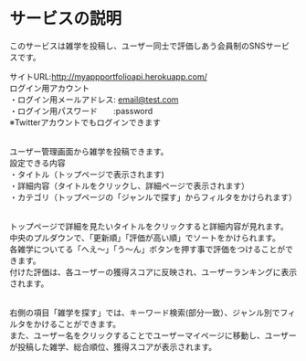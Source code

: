# サービスの説明
このサービスは雑学を投稿し、ユーザー同士で評価しあう会員制のSNSサービスです。  

  サイトURL:http://myappportfolioapi.herokuapp.com/   
   ログイン用アカウント  
    ・ログイン用メールアドレス: email@test.com  
    ・ログイン用パスワード　　:password  
    ※Twitterアカウントでもログインできます  
   <br>

ユーザー管理画面から雑学を投稿できます。  
設定できる内容  
・タイトル（トップページで表示されます)  
・詳細内容（タイトルをクリックし、詳細ページで表示されます）  
・カテゴリ（トップページの「ジャンルで探す」からフィルタをかけられます）  
<br>  

トップページで詳細を見たいタイトルをクリックすると詳細内容が見れます。    
中央のプルダウンで、「更新順」「評価が高い順」でソートをかけられます。  
各雑学についてる「へえ～」「う～ん」ボタンを押す事で評価をつけることができます。    
付けた評価は、各ユーザーの獲得スコアに反映され、ユーザーランキングに表示されます。  
<br>  

右側の項目「雑学を探す」では、キーワード検索(部分一致）、ジャンル別でフィルタをかけることができます。  
また、ユーザー名をクリックすることでユーザーマイページに移動し、ユーザーが投稿した雑学、総合順位、獲得スコアが表示されます。  

   
